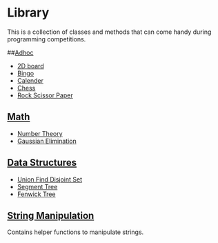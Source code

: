# Library
This is a collection of classes and methods that can come handy during programming competitions.


##[Adhoc](Adhoc)
- [2D board](Adhoc/2dboard.cpp)
- [Bingo](Adhoc/bingo.cpp)
- [Calender](Adhoc/calender.cpp)
- [Chess](Adhoc/chess.cpp)
- [Rock Scissor Paper](Adhoc/rock_scissor_paper.cpp)

## [Math](Math)
- [Number Theory](Math/number_theory.cpp)
- [Gaussian Elimination](Math/gaussian_elimination.cpp)

## [Data Structures](DataStructures)
- [Union Find Disjoint Set](DataStructures/union_find.cpp)
- [Segment Tree](DataStructures/segment_tree.cpp)
- [Fenwick Tree](DataStructures/fenwick_tree.cpp)

## [String Manipulation](string_manipulations.cpp)
Contains helper functions to manipulate strings.
